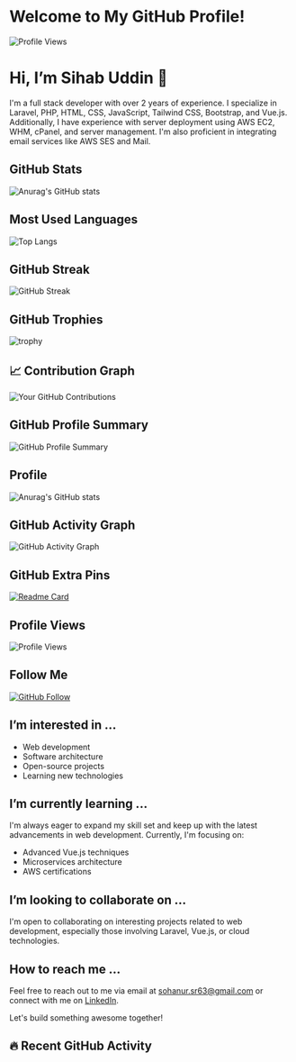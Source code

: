 # Welcome to My GitHub Profile!

![Profile Views](https://hits.seeyoufarm.com/api/count/incr/badge.svg?url=https://github.com/sihab143)

 
 # Hi, I’m Sihab Uddin 👋

I'm a full stack developer with over 2 years of experience. I specialize in Laravel, PHP, HTML, CSS, JavaScript, Tailwind CSS, Bootstrap, and Vue.js. Additionally, I have experience with server deployment using AWS EC2, WHM, cPanel, and server management. I'm also proficient in integrating email services like AWS SES and Mail.

## GitHub Stats

![Anurag's GitHub stats](https://github-readme-stats.vercel.app/api?username=sihab143&show_icons=true&theme=radical)

## Most Used Languages

![Top Langs](https://github-readme-stats.vercel.app/api/top-langs/?username=sihab143&layout=compact&theme=radical)

## GitHub Streak

![GitHub Streak](https://github-readme-streak-stats.herokuapp.com/?user=sihab143&theme=radical)

## GitHub Trophies

![trophy](https://github-profile-trophy.vercel.app/?username=sihab143&theme=radical)

## 📈 Contribution Graph

![Your GitHub Contributions](https://github-readme-streak-stats.herokuapp.com/?user=sihab143&theme=dark)

## GitHub Profile Summary

![GitHub Profile Summary](https://github-readme-stats.vercel.app/api?username=sihab143&show_icons=true&theme=radical)

## Profile

![Anurag's GitHub stats](https://github-readme-stats.vercel.app/api?username=sihab143&show_icons=true&theme=radical&include_all_commits=true&count_private=true)


## GitHub Activity Graph

![GitHub Activity Graph](https://activity-graph.herokuapp.com/graph?username=sihab143)

## GitHub Extra Pins

[![Readme Card](https://github-readme-stats.vercel.app/api/pin/?username=sihab143&repo=rr-builders)](https://github.com/sihab143/rr-builders)

## Profile Views

![Profile Views](https://komarev.com/ghpvc/?username=sihab143)

## Follow Me

[![GitHub Follow](https://img.shields.io/github/followers/sihab143.svg?style=social&label=Follow)](https://github.com/sihab143)


## I’m interested in ...
- Web development
- Software architecture
- Open-source projects
- Learning new technologies

## I’m currently learning ...
I'm always eager to expand my skill set and keep up with the latest advancements in web development. Currently, I'm focusing on:
- Advanced Vue.js techniques
- Microservices architecture
- AWS certifications

## I’m looking to collaborate on ...
I'm open to collaborating on interesting projects related to web development, especially those involving Laravel, Vue.js, or cloud technologies.

## How to reach me ...
Feel free to reach out to me via email at sohanur.sr63@gmail.com or connect with me on [LinkedIn](https://www.linkedin.com/in/sihab-uddin).

Let's build something awesome together!

## 🔥 Recent GitHub Activity
<!--START_SECTION:activity-->

<!--END_SECTION:activity-->
